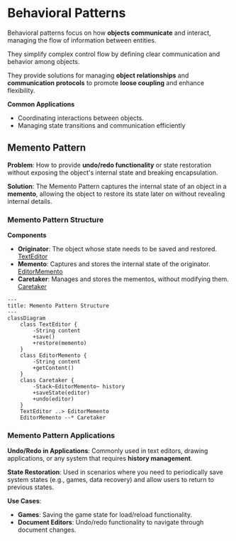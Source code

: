# Behavioral Patterns

Behavioral patterns focus on how **objects communicate** and interact, managing the flow of information between entities.

They simplify complex control flow by defining clear communication and behavior among objects.

They provide solutions for managing **object relationships** and **communication protocols** to promote **loose coupling** and enhance flexibility.

**Common Applications**
* Coordinating interactions between objects.
* Managing state transitions and communication efficiently

## Memento Pattern

**Problem**: How to provide **undo/redo functionality** or state restoration without
exposing the object's internal state and breaking encapsulation.

**Solution**: The Memento Pattern captures the internal state of an object in a
**memento**, allowing the object to restore its state later on without revealing internal
details.

### Memento Pattern Structure

**Components**
* **Originator**: The object whose state needs to be saved and restored. [TextEditor](../src/main/java/org/prateek/BehaviouralPatterns/MementoPattern/TextEditor.java)
* **Memento**: Captures and stores the internal state of the originator. [EditorMemento](../src/main/java/org/prateek/BehaviouralPatterns/MementoPattern/EditorMemento.java)
* **Caretaker**: Manages and stores the mementos, without modifying them. [Caretaker](../src/main/java/org/prateek/BehaviouralPatterns/MementoPattern/Caretaker.java)

```mermaid
---
title: Memento Pattern Structure
---
classDiagram
    class TextEditor {
        -String content
        +save()
        +restore(memento)
    }
    class EditorMemento {
        -String content
        +getContent()
    }
    class Caretaker {
        -Stack~EditorMemento~ history
        +saveState(editor)
        +undo(editor)
    }
    TextEditor ..> EditorMemento
    EditorMemento --* Caretaker
```

### Memento Pattern Applications

**Undo/Redo in Applications**: Commonly used in text editors, drawing applications, or
any system that requires **history management**.

**State Restoration**: Used in scenarios where you need to periodically save system
states (e.g., games, data recovery) and allow users to return to previous states.

**Use Cases**:
* **Games**: Saving the game state for load/reload functionality.
* **Document Editors**: Undo/redo functionality to navigate through document
changes.
